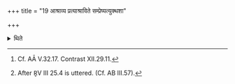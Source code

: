 +++
title = "19 आश्राव्य प्रत्याश्राविते सम्प्रेष्यत्युक्थशा"

+++

<details><summary>थिते</summary>

19. Having caused (the Āgnīdhra to say) astu śrauṣaṭ, after he has responded (i.e. said, astu śrauṣaṭ), (the Adhvaryu) orders, “O reciter of the Uktha, do you recite the offering verse for the Soma (-libaiton)[^1].” After the Vaṣaṭ is uttered[^2] he makes the libation.  

[^1]: Cf. AĀ V.32.17. Contrast XII.29.11.  

[^2]: After R̥V III 25.4 is uttered. (Cf. AB III.57).  
</details>
